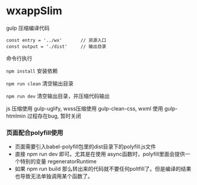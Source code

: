 # wxappSlim
gulp 压缩编译代码

```
const entry = '../wx'       // 资源入口
const output = './dist'     // 输出目录
```

命令行执行 

`npm install` 安装依赖

`npm run clean` 清空输出目录

`npm run dev` 清空输出目录，并压缩代码输出


js 压缩使用 gulp-uglify, wxss压缩使用 gulp-clean-css, wxml 使用 gulp-htmlmin 过程存在bug, 暂时关闭
### 页面配合polyfill使用
  + 页面需要引入babel-polyfill包里的dist目录下的polyfill.js文件
  + 直接 npm run dev 即可。尤其是在使用 async函数时，polyfill里面会提供一个特别的变量 regeneratorRuntime
  + 如果 npm run build  那么转出来的代码就不要任何poltfill了。但是编译的结果也导致无法单独调用某个函数了。
